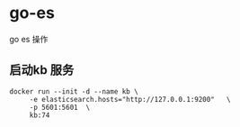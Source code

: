 # go-es
go es   操作
## 启动kb 服务
```
docker run --init -d --name kb \
     -e elasticsearch.hosts="http://127.0.0.1:9200"   \
     -p 5601:5601  \
     kb:74
```
